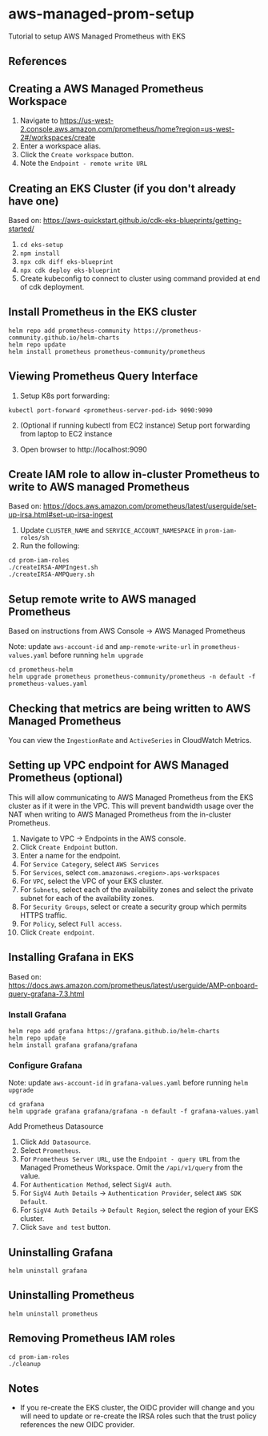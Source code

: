 # aws-managed-prom-setup

Tutorial to setup AWS Managed Prometheus with EKS

## References

## Creating a AWS Managed Prometheus Workspace

1. Navigate to https://us-west-2.console.aws.amazon.com/prometheus/home?region=us-west-2#/workspaces/create
2. Enter a workspace alias.
3. Click the `Create workspace` button.
4. Note the `Endpoint - remote write URL`

## Creating an EKS Cluster (if you don't already have one)

Based on: https://aws-quickstart.github.io/cdk-eks-blueprints/getting-started/

1. `cd eks-setup`
2. `npm install`
3. `npx cdk diff eks-blueprint`
4. `npx cdk deploy eks-blueprint`
5. Create kubeconfig to connect to cluster using command provided at end of cdk deployment.

## Install Prometheus in the EKS cluster

```
helm repo add prometheus-community https://prometheus-community.github.io/helm-charts
helm repo update
helm install prometheus prometheus-community/prometheus
```

## Viewing Prometheus Query Interface

1. Setup K8s port forwarding:

```
kubectl port-forward <prometheus-server-pod-id> 9090:9090
```

2. (Optional if running kubectl from EC2 instance) Setup port forwarding from laptop to EC2 instance

3. Open browser to http://localhost:9090

## Create IAM role to allow in-cluster Prometheus to write to AWS managed Prometheus

Based on: https://docs.aws.amazon.com/prometheus/latest/userguide/set-up-irsa.html#set-up-irsa-ingest

1. Update `CLUSTER_NAME` and `SERVICE_ACCOUNT_NAMESPACE` in `prom-iam-roles/sh`
2. Run the following:

```
cd prom-iam-roles
./createIRSA-AMPIngest.sh
./createIRSA-AMPQuery.sh
```

## Setup remote write to AWS managed Prometheus

Based on instructions from AWS Console -> AWS Managed Prometheus

Note: update `aws-account-id` and `amp-remote-write-url` in `prometheus-values.yaml` before running `helm upgrade`

```
cd prometheus-helm
helm upgrade prometheus prometheus-community/prometheus -n default -f prometheus-values.yaml
```

## Checking that metrics are being written to AWS Managed Prometheus

You can view the `IngestionRate` and `ActiveSeries` in CloudWatch Metrics.

## Setting up VPC endpoint for AWS Managed Prometheus (optional)

This will allow communicating to AWS Managed Prometheus from the EKS cluster as if it were in the VPC. This will prevent bandwidth usage over the NAT when writing to AWS Managed Prometheus from the in-cluster Prometheus.

1. Navigate to VPC -> Endpoints in the AWS console.
2. Click `Create Endpoint` button.
3. Enter a name for the endpoint.
4. For `Service Category`, select `AWS Services`
5. For `Services`, select `com.amazonaws.<region>.aps-workspaces`
6. For `VPC`, select the VPC of your EKS cluster.
7. For `Subnets`, select each of the availability zones and select the private subnet for each of the availability zones.
8. For `Security Groups`, select or create a security group which permits HTTPS traffic.
9. For `Policy`, select `Full access`.
10. Click `Create endpoint`.

## Installing Grafana in EKS

Based on: https://docs.aws.amazon.com/prometheus/latest/userguide/AMP-onboard-query-grafana-7.3.html

### Install Grafana

```
helm repo add grafana https://grafana.github.io/helm-charts
helm repo update
helm install grafana grafana/grafana
```

### Configure Grafana

Note: update `aws-account-id` in `grafana-values.yaml` before running `helm upgrade`

```
cd grafana
helm upgrade grafana grafana/grafana -n default -f grafana-values.yaml
```

Add Prometheus Datasource

1. Click `Add Datasource`.
2. Select `Prometheus`.
3. For `Prometheus Server URL`, use the `Endpoint - query URL` from the Managed Prometheus Workspace. Omit the `/api/v1/query` from the value.
4. For `Authentication Method`, select `SigV4 auth`.
5. For `SigV4 Auth Details` -> `Authentication Provider`, select `AWS SDK Default`.
6. For `SigV4 Auth Details` -> `Default Region`, select the region of your EKS cluster.
7. Click `Save and test` button.

## Uninstalling Grafana

```
helm uninstall grafana
```

## Uninstalling Prometheus

```
helm uninstall prometheus
```

## Removing Prometheus IAM roles

```
cd prom-iam-roles
./cleanup
```

## Notes

- If you re-create the EKS cluster, the OIDC provider will change and you will need to
  update or re-create the IRSA roles such that the trust policy references the new OIDC provider.
